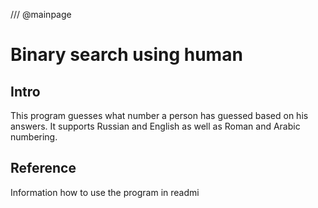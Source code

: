 /// @mainpage
# Binary search using human

## Intro 
This program guesses what number a person has guessed based on his answers. It supports Russian and English as well as Roman and Arabic numbering.

## Reference
Information how to use the program in readmi

